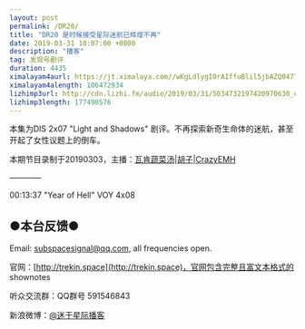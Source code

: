 ```yaml
---
layout: post
permalink: /DR20/
title: "DR20 是时候接受星际迷航已辉煌不再"
date: 2019-03-31 10:07:00 +0800
description: "播客"
tag: 发现号剧评
duration: 4435
ximalayam4aurl: https://jt.ximalaya.com//wKgLdlygIOrAIffuBlil5jbAZQ0477.mp3.m4a?channel=rss&amp;album_id=3135361&amp;track_id=172426800&amp;uid=6418191&amp;jt=https://audio.xmcdn.com/group56/M08/6F/E7/wKgLdlygIOrAIffuBlil5jbAZQ0477.mp3
ximalayam4alength: 106472934
lizhimp3url: http://cdn.lizhi.fm/audio/2019/03/31/5034732197420970630_ud.mp3
lizhimp3length: 177490576
---   
```


本集为DIS 2x07 &quot;Light and Shadows&quot; 剧评。不再探索新奇生命体的迷航，甚至开起了女性议题上的倒车。

本期节目录制于20190303，主播：[瓦肯蔬菜汤](http://weibo.com/u/5013547255)\|[胡子](https://weibo.com/p/1005051764117203)\|[CrazyEMH](mailto:emh@trekin.space)

————

00:13:37 &quot;Year of Hell&quot; VOY 4x08

## ●本台反馈●

Email: [subspacesignal@qq.com](mailto:subspacesignal@qq.com), all frequencies open.

官网：[http://trekin.space](http://trekin.space)，官网包含完整且富文本格式的 shownotes

听众交流群：QQ群号 591546843

新浪微博：[@迷于星际播客](http://weibo.com/lostinst)
